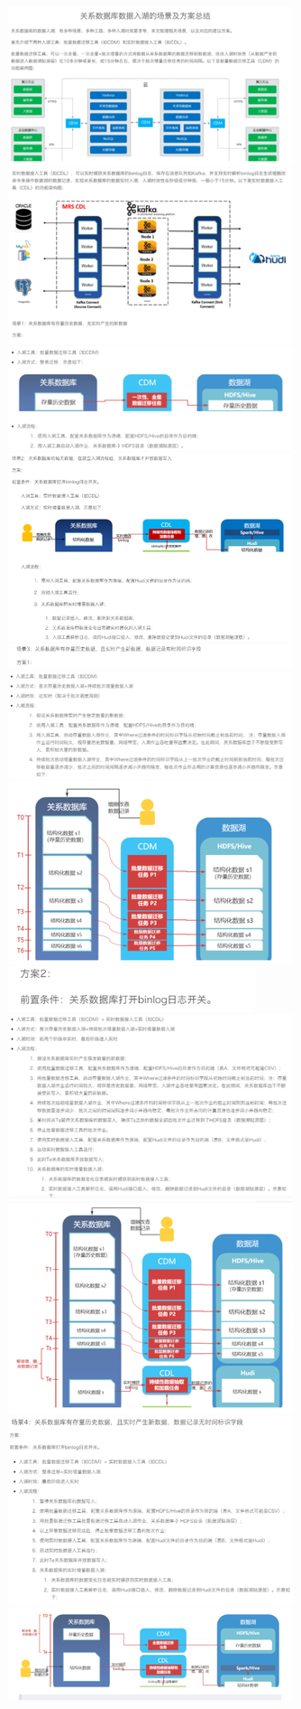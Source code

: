 ![](./img_lake/1.PNG)
![](./img_lake/2.PNG)
![](./img_lake/3.PNG)
![](./img_lake/4.PNG)
![](./img_lake/5.PNG)
![](./img_lake/6.PNG)
![](./img_lake/7.PNG)
![](./img_lake/8.PNG)
![](./img_lake/9.PNG)
![](./img_lake/10.PNG)
![](./img_lake/11.PNG)
![](./img_lake/12.PNG)
![](./img_lake/13.PNG)
